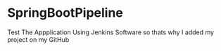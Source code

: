 # SpringBootPipeline
Test The Appplication Using Jenkins Software so thats why I added my project on my GitHub
